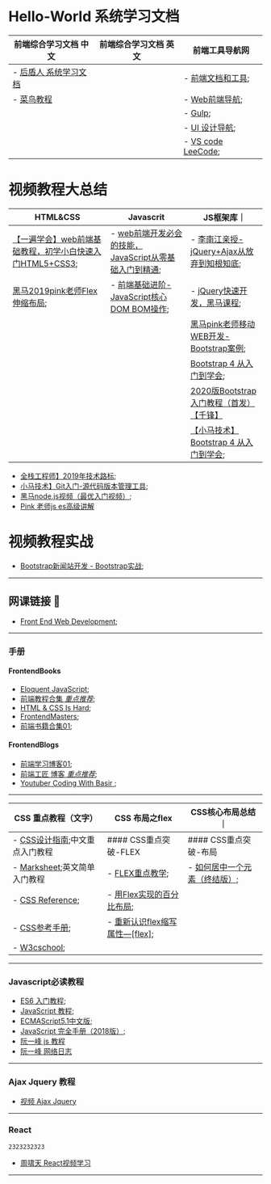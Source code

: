 # Hello-World 系统学习文档

|前端综合学习文档 中文|前端综合学习文档 英文 | 前端工具导航网  |
|  ----  | ----  | ----  |
| - [后盾人 系统学习文档](http://houdunren.gitee.io/note/) |   | - [前端文档和工具](https://www.html.cn/nav/); |  
| - [菜鸟教程](https://www.runoob.com/) |   | - [Web前端导航](http://www.alloyteam.com/nav/);  |   
|  |   | - [Gulp](https://www.gulpjs.com.cn/);  |   
|  |   |  - [UI 设计导航](http://so.uigreat.com/); |    
|  |   | - [VS code LeeCode](https://github.com/LeetCode-OpenSource/vscode-leetcode/blob/master/docs/README_zh-CN.md);  |   




# **视频教程大总结**
|HTML&CSS|Javascrit | JS框架库｜   
|  ----  | ----  | ----  |
|[【一遍学会】web前端基础教程，初学小白快速入门HTML5+CSS3](https://www.bilibili.com/video/BV1pE411q7FU);|- [web前端开发必会的技能，JavaScript从零基础入门到精通](https://www.bilibili.com/video/BV1ux411d75J?p=120);|- [李南江亲授-jQuery+Ajax从放弃到知根知底](https://www.bilibili.com/video/BV17W41137jn/?spm_id_from=333.788.videocard.2);|
|[黑马2019pink老师Flex伸缩布局](https://www.bilibili.com/video/BV1BJ41197XE?p=2); | - [前端基础进阶-JavaScript核心 DOM BOM操作](https://www.bilibili.com/video/BV1k4411w7sV?p=14); | - [jQuery快速开发，黑马课程](https://www.bilibili.com/video/BV1Wz411B7N5/?spm_id_from=333.788.videocard.5); |
| |  | [黑马pink老师移动WEB开发-Bootstrap案例](https://www.bilibili.com/video/BV1R7411s72K/?spm_id_from=333.788.videocard.9); |
| |  | [Bootstrap 4 从入门到学会](https://www.bilibili.com/video/BV1kp411R7TW/?spm_id_from=333.788.videocard.4); |
|  |  | [2020版Bootstrap入门教程（首发）【千锋】](https://www.bilibili.com/video/BV1uQ4y1T7kW?p=13) |
|  |  | [【小马技术】Bootstrap 4 从入门到学会](https://www.bilibili.com/video/BV1kp411R7TW?p=21); |





- [全栈工程师】2019年技术路标](https://www.bilibili.com/video/BV1r4411p79s);
- [小马技术】Git入门-源代码版本管理工具](https://www.bilibili.com/video/BV1op411o7jY);
- [黑马node.js视频（最优入门视频）](https://www.bilibili.com/video/BV16E41137ZU?from=search&seid=11015538650469949063);
- [Pink 老师js es高级讲解](https://www.bilibili.com/video/BV1Kt411w7MP?p=14)


# **视频教程实战**
- [Bootstrap新闻站开发 - Bootstrap实战](https://www.bilibili.com/video/BV1nx411m7mx?p=3);
---



## 网课链接 🔗

- [Front End Web Development](https://teamtreehouse.com/tracks/front-end-web-development);
---

### 手册


#### FrontendBooks
- [Eloquent JavaScript](https://eloquentjavascript.net/);
- [前端教程合集 *重点推荐*](https://www.jqhtml.com/category/tutorial);
- [HTML & CSS Is Hard](https://www.internetingishard.com/html-and-css/introduction/);
- [FrontendMasters](https://frontendmasters.com/books/front-end-handbook/2019/);
- [前端书籍合集01](https://github.com/manjunath5496/HTML-CSS-Programming-Books);

#### FrontendBlogs
- [前端学习博客01](https://github.com/qiu-deqing/FE-learning#%E5%B7%A5%E5%85%B7);
- [前端工匠 博客 *重点推荐*](https://github.com/ljianshu/Blog);
- [Youtuber Coding With Basir ](https://codingwithbasir.com/);




---

|CSS 重点教程（文字）|CSS 布局之flex| CSS核心布局总结｜
|  ----  | ----  | ----  |
| - [CSS设计指南](https://www.nli.cn/read/css-sjzhin/part0000_split_004.html);中文重点入门教程 | #### CSS重点突破-FLEX|#### CSS重点突破-布局 |
|- [Marksheet](https://marksheet.io/);英文简单入门教程 |- [FLEX重点教学](https://github.com/samanthaming/Flexbox30); | - [如何居中一个元素（终结版）](https://github.com/ljianshu/Blog/issues/29);|
|- [CSS Reference](http://tympanus.net/codrops/css_reference/);|- [用Flex实现的百分比布局](https://blog.csdn.net/Handsome_fan/article/details/70199238); | |
|- [CSS参考手册](http://css.doyoe.com/);|- [重新认识flex缩写属性—[flex]](https://juejin.im/post/5b0f2de751882536c25d56d9);|  |
|- [W3cschool](https://www.w3schools.com/css/default.asp);|  |  |


---


### Javascript必读教程
- [ES6 入门教程](https://es6.ruanyifeng.com/);
- [JavaScript 教程](https://wangdoc.com/javascript/);
- [ECMAScript5.1中文版](http://yanhaijing.com/es5/#about);
- [JavaScript 完全手册（2018版）](https://www.w3schools.com/css/default.asp);
- [阮一峰 js 教程](https://javascript.ruanyifeng.com/oop/this.html)
- [阮一峰 网络日志](https://www.ruanyifeng.com/blog/2010/04/using_this_keyword_in_javascript.html)
---
### Ajax Jquery 教程
- [视频 Ajax Jquery](https://www.bilibili.com/video/BV1D4411a7xA?p=2)
---
### React
```
2323232323
```
- [周啸天 React视频学习](https://www.bilibili.com/video/BV14t4y1278c?from=search&seid=17237719711732453932)
---
